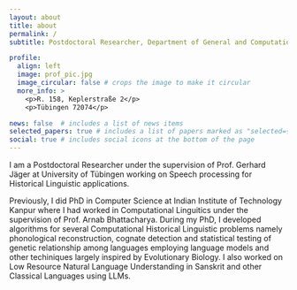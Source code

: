 ```yaml
---
layout: about
title: about
permalink: /
subtitle: Postdoctoral Researcher, Department of General and Computational Linguistics, University of Tübingen

profile:
  align: left
  image: prof_pic.jpg
  image_circular: false # crops the image to make it circular
  more_info: >
    <p>R. 158, Keplerstraße 2</p>
    <p>Tübingen 72074</p>

news: false  # includes a list of news items
selected_papers: true # includes a list of papers marked as "selected={true}"
social: true # includes social icons at the bottom of the page
---
```

I am a Postdoctoral Researcher under the supervision of Prof. Gerhard Jäger at University of Tübingen working on Speech processing for Historical Linguistic applications.
 
Previously, I did PhD in Computer Science at Indian Institute of Technology Kanpur where I had worked in Computational Linguitics under the supervision of Prof. Arnab Bhattacharya. During my PhD, I developed algorithms for several Computational Historical Linguistic problems namely phonological reconstruction, cognate detection and statistical testing of genetic relationship among languages employing language models and other techiniques largely inspired by Evolutionary Biology. I also worked on Low Resource Natural Language Understanding in Sanskrit and other Classical Languages using LLMs.


